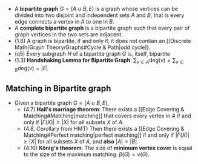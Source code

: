 - A **bipartite graph** $G=(A \cup B,E)$ is a graph whose vertices can be divided into two disjoint and independent sets $A$ and $B$, that is every edge connects a vertex in $A$ to one in $B$. 
- A **complete bipartite graph** is a bipartite graph such that every pair of graph vertices in the two sets are adjacent.
- (1.6) A graph is bipartite, if and only if, it does not contain an [[Discrete Math/Graph Theory/Graphs#Cycle & Path|odd cycle]].
- (q5) Every subgraph $H$ of a bipartite graph $G$ is, itself, bipartite 
- (1.3) **Handshaking Lemma for Bipartite Graph**: $\displaystyle\sum _{v\in A} \text{deg}( v)=\sum _{v\in B} \text{deg}( v)=|E|$

## Matching in Bipartite graph

- Given a bipartite graph $G=(A \cup B,E)$,
	- (4.7) **Hall's marriage theorem**: There exists a [[Edge Covering & Matching#Matching|matching]] that covers every vertex in $A$ if and only if $|\Gamma(X)| \geq |X|$ for all subsets $X$ of $A$.
	- (4.8, Corollary from HMT) Then there exists a [[Edge Covering & Matching#Perfect matching|perfect matching]] if and only if $|\Gamma(X)| \geq |X|$ for all subsets $X$ of $A$, and **also** $|A|=|B|$.
	- (4.16) **Kőnig's theorem**: The size of **minimum vertex cover** is equal to the size of the maximum matching. $\beta(G)=\nu(G)$.